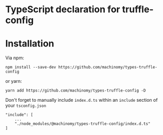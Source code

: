 # TypeScript declaration for truffle-config

# Installation
Via npm:
```
npm install --save-dev https://github.com/machinomy/types-truffle-config
```
or yarn:
```
yarn add https://github.com/machinomy/types-truffle-config -D
```
Don't forget to manually include `index.d.ts` within an `include` section of your `tsconfig.json`
```
"include": [
    ...
    "./node_modules/@machinomy/types-truffle-config/index.d.ts"
]
```